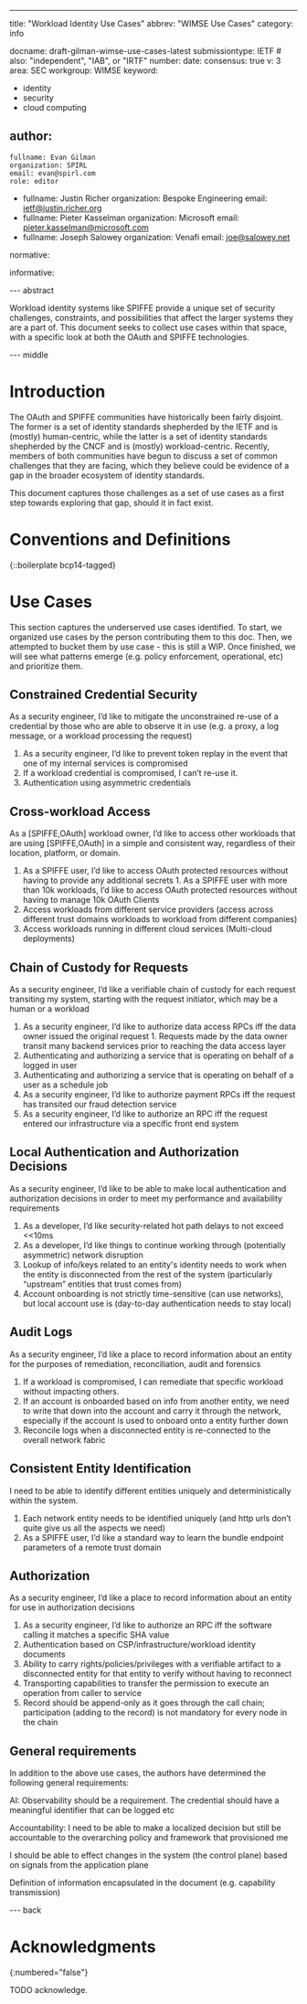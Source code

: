 ---

title: "Workload Identity Use Cases"
abbrev: "WIMSE Use Cases"
category: info

docname: draft-gilman-wimse-use-cases-latest
submissiontype: IETF  # also: "independent", "IAB", or "IRTF"
number:
date:
consensus: true
v: 3
area: SEC
workgroup: WIMSE
keyword:
 - identity
 - security
 - cloud computing

author:
 -
    fullname: Evan Gilman
    organization: SPIRL
    email: evan@spirl.com
    role: editor
 -
    fullname: Justin Richer
    organization: Bespoke Engineering
    email: ietf@justin.richer.org
 -
    fullname: Pieter Kasselman
    organization: Microsoft
    email: pieter.kasselman@microsoft.com
 -
    fullname: Joseph Salowey
    organization: Venafi
    email: joe@salowey.net

normative:

informative:


--- abstract

Workload identity systems like SPIFFE provide a unique set of security challenges, constraints, and possibilities that affect the larger systems they are a part of. This document seeks to collect use cases within that space, with a specific look at both the OAuth and SPIFFE technologies.

--- middle

# Introduction

The OAuth and SPIFFE communities have historically been fairly disjoint. The former is a set of identity standards shepherded by the IETF and is (mostly) human-centric, while the latter is a set of identity standards shepherded by the CNCF and is (mostly) workload-centric. Recently, members of both communities have begun to discuss a set of common challenges that they are facing, which they believe could be evidence of a gap in the broader ecosystem of identity standards.

This document captures those challenges as a set of use cases as a first step towards exploring that gap, should it in fact exist.

# Conventions and Definitions

{::boilerplate bcp14-tagged}

# Use Cases

This section captures the underserved use cases identified. To start, we organized use cases by the person contributing them to this doc. Then, we attempted to bucket them by use case - this is still a WIP. Once finished, we will see what patterns emerge (e.g. policy enforcement, operational, etc) and prioritize them.

## Constrained Credential Security

As a security engineer, I’d like to mitigate the unconstrained re-use of a credential by those who are able to observe it in use (e.g. a proxy, a log message, or a workload processing the request)

1.    As a security engineer, I’d like to prevent token replay in the event that one of my internal services is compromised
1.    If a workload credential is compromised, I can’t re-use it.
1.    Authentication using asymmetric credentials

## Cross-workload Access

As a [SPIFFE,OAuth] workload owner, I’d like to access other workloads that are using [SPIFFE,OAuth] in a simple and consistent way, regardless of their location, platform, or domain.

1.    As a SPIFFE user, I’d like to access OAuth protected resources without having to provide any additional secrets
    1.    As a SPIFFE user with more than 10k workloads, I’d like to access OAuth protected resources without having to manage 10k OAuth Clients
1.    Access workloads from different service providers (access across different trust domains workloads to workload from different companies)
1.    Access workloads running in different cloud services (Multi-cloud deployments)

## Chain of Custody for Requests

As a security engineer, I’d like a verifiable chain of custody for each request transiting my system, starting with the request initiator, which may be a human or a workload

1.    As a security engineer, I’d like to authorize data access RPCs iff the data owner issued the original request
    1.    Requests made by the data owner transit many backend services prior to reaching the data access layer
1.    Authenticating and authorizing a service that is operating on behalf of a logged in user
1.    Authenticating and authorizing a service that is operating on behalf of a user as a schedule job
1.    As a security engineer, I’d like to authorize payment RPCs iff the request has transited our fraud detection service
1.    As a security engineer, I’d like to authorize an RPC iff the request entered our infrastructure via a specific front end system

## Local Authentication and Authorization Decisions

As a security engineer, I’d like to be able to make local authentication and authorization decisions in order to meet my performance and availability requirements

1.    As a developer, I’d like security-related hot path delays to not exceed <<10ms
1.    As a developer, I’d like things to continue working through (potentially asymmetric) network disruption
1.    Lookup of info/keys related to an entity's identity needs to work when the entity is disconnected from the rest of the system (particularly “upstream” entities that trust comes from)
1.    Account onboarding is not strictly time-sensitive (can use networks), but local account use is (day-to-day authentication needs to stay local)

## Audit Logs

As a security engineer, I’d like a place to record information about an entity for the purposes of remediation, reconciliation, audit and forensics

1.    If a workload is compromised, I can remediate that specific workload without impacting others.
1.    If an account is onboarded based on info from another entity, we need to write that down into the account and carry it through the network, especially if the account is used to onboard onto a entity further down
1.    Reconcile logs when a disconnected entity is re-connected to the overall network fabric

## Consistent Entity Identification

I need to be able to identify different entities uniquely and deterministically within the system.

1.    Each network entity needs to be identified uniquely (and http urls don’t quite give us all the aspects we need)
1.    As a SPIFFE user, I’d like a standard way to learn the bundle endpoint parameters of a remote trust domain

## Authorization

As a security engineer, I’d like a place to record information about an entity for use in authorization decisions

1.    As a security engineer, I’d like to authorize an RPC iff the software calling it matches a specific SHA value
1.    Authentication based on CSP/infrastructure/workload identity documents
1.    Ability to carry rights/policies/privileges with a verifiable artifact to a disconnected entity for that entity to verify without having to reconnect
1.    Transporting capabilities to transfer the permission to execute an operation from caller to service
1.    Record should be append-only as it goes through the call chain; participation (adding to the record) is not mandatory for every node in the chain

## General requirements

In addition to the above use cases, the authors have determined the following general requirements:

AI: Observability should be a requirement. The credential should have a meaningful identifier that can be logged etc

Accountability: I need to be able to make a localized decision but still be accountable to the overarching policy and framework that provisioned me

I should be able to effect changes in the system (the control plane) based on signals from the application plane

Definition of information encapsulated in the document (e.g. capability transmission)


--- back

# Acknowledgments
{:numbered="false"}

TODO acknowledge.
